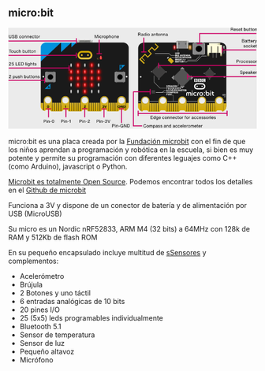 ## micro:bit

![Hardware de micro:bit](./images/microbit.png)

micro:bit es una placa creada por la [Fundación microbit](http://microbit.org/es/) con el fin de que los niños aprendan a programación y robótica en la escuela, si bien es muy potente y permite su programación con diferentes leguajes como C++ (como Arduino), javascript o Python.

[Microbit es totalmente Open Source](https://www.microbit.co.uk/open_source). Podemos encontrar todos los detalles en el [Github de microbit](https://github.com/bbcmicrobit)


Funciona a 3V y dispone de un conector de batería y de alimentación por USB (MicroUSB)

Su micro es un Nordic nRF52833, ARM M4 (32 bits) a 64MHz con 128k de RAM y 512Kb de flash ROM

En su pequeño encapsulado incluye multitud de [sSensores](https://microbit.org/guide/features/) y complementos:

* Acelerómetro
* Brújula
* 2 Botones y uno táctil
* 6 entradas analógicas de 10 bits
* 20 pines I/O
* 25 (5x5) leds programables individualmente
* Bluetooth 5.1
* Sensor de temperatura
* Sensor de luz
* Pequeño altavoz
* Micrófono


